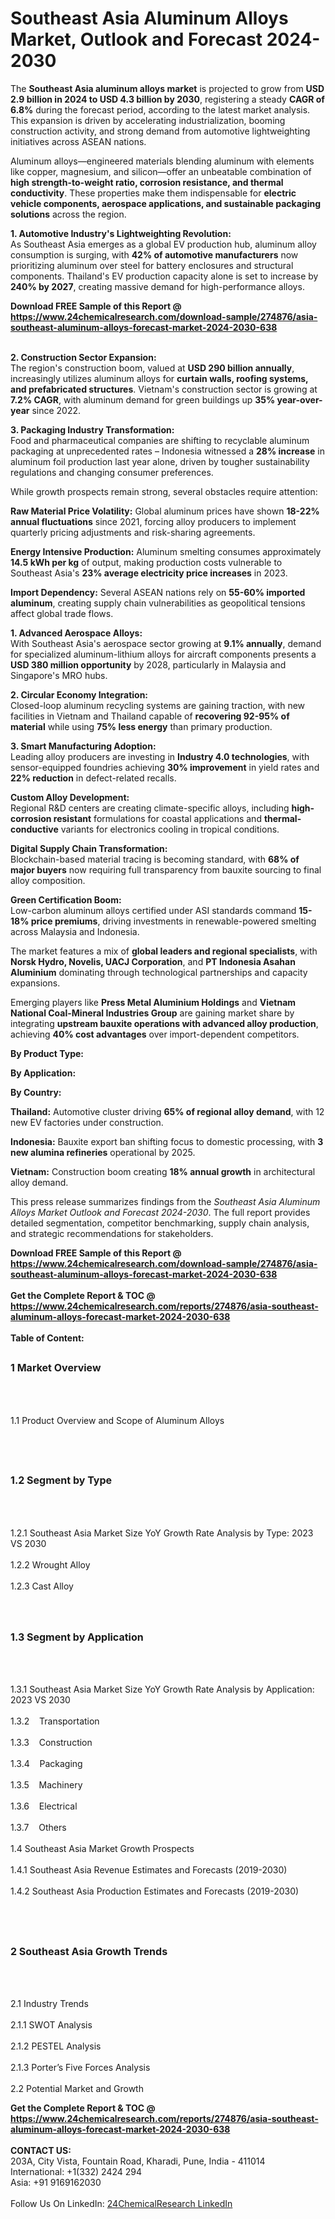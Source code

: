 <h1>Southeast Asia Aluminum Alloys Market, Outlook and Forecast 2024-2030</h1><p>The <strong>Southeast Asia aluminum alloys market</strong> is projected to grow from <strong>USD 2.9 billion in 2024 to USD 4.3 billion by 2030</strong>, registering a steady <strong>CAGR of 6.8%</strong> during the forecast period, according to the latest market analysis. This expansion is driven by accelerating industrialization, booming construction activity, and strong demand from automotive lightweighting initiatives across ASEAN nations.</p><p>Aluminum alloys—engineered materials blending aluminum with elements like copper, magnesium, and silicon—offer an unbeatable combination of <strong>high strength-to-weight ratio, corrosion resistance, and thermal conductivity</strong>. These properties make them indispensable for <strong>electric vehicle components, aerospace applications, and sustainable packaging solutions</strong> across the region.</p><p><strong>1. Automotive Industry's Lightweighting Revolution:</strong><br>
As Southeast Asia emerges as a global EV production hub, aluminum alloy consumption is surging, with <strong>42% of automotive manufacturers</strong> now prioritizing aluminum over steel for battery enclosures and structural components. Thailand's EV production capacity alone is set to increase by <strong>240% by 2027</strong>, creating massive demand for high-performance alloys.</p><div><b>Download FREE Sample of this Report @ 
            <a href="https://www.24chemicalresearch.com/download-sample/274876/asia-southeast-aluminum-alloys-forecast-market-2024-2030-638">
            https://www.24chemicalresearch.com/download-sample/274876/asia-southeast-aluminum-alloys-forecast-market-2024-2030-638</a></b></div><br><p><strong>2. Construction Sector Expansion:</strong><br>
The region's construction boom, valued at <strong>USD 290 billion annually</strong>, increasingly utilizes aluminum alloys for <strong>curtain walls, roofing systems, and prefabricated structures</strong>. Vietnam's construction sector is growing at <strong>7.2% CAGR</strong>, with aluminum demand for green buildings up <strong>35% year-over-year</strong> since 2022.</p><p><strong>3. Packaging Industry Transformation:</strong><br>
Food and pharmaceutical companies are shifting to recyclable aluminum packaging at unprecedented rates – Indonesia witnessed a <strong>28% increase</strong> in aluminum foil production last year alone, driven by tougher sustainability regulations and changing consumer preferences.</p><p>While growth prospects remain strong, several obstacles require attention:</p><p><strong>Raw Material Price Volatility:</strong> Global aluminum prices have shown <strong>18-22% annual fluctuations</strong> since 2021, forcing alloy producers to implement quarterly pricing adjustments and risk-sharing agreements.</p><p><strong>Energy Intensive Production:</strong> Aluminum smelting consumes approximately <strong>14.5 kWh per kg</strong> of output, making production costs vulnerable to Southeast Asia's <strong>23% average electricity price increases</strong> in 2023.</p><p><strong>Import Dependency:</strong> Several ASEAN nations rely on <strong>55-60% imported aluminum</strong>, creating supply chain vulnerabilities as geopolitical tensions affect global trade flows.</p><p><strong>1. Advanced Aerospace Alloys:</strong><br>
With Southeast Asia's aerospace sector growing at <strong>9.1% annually</strong>, demand for specialized aluminum-lithium alloys for aircraft components presents a <strong>USD 380 million opportunity</strong> by 2028, particularly in Malaysia and Singapore's MRO hubs.</p><p><strong>2. Circular Economy Integration:</strong><br>
Closed-loop aluminum recycling systems are gaining traction, with new facilities in Vietnam and Thailand capable of <strong>recovering 92-95% of material</strong> while using <strong>75% less energy</strong> than primary production.</p><p><strong>3. Smart Manufacturing Adoption:</strong><br>
Leading alloy producers are investing in <strong>Industry 4.0 technologies</strong>, with sensor-equipped foundries achieving <strong>30% improvement</strong> in yield rates and <strong>22% reduction</strong> in defect-related recalls.</p><p><strong>Custom Alloy Development:</strong><br>
	Regional R&amp;D centers are creating climate-specific alloys, including <strong>high-corrosion resistant</strong> formulations for coastal applications and <strong>thermal-conductive</strong> variants for electronics cooling in tropical conditions.</p><p><strong>Digital Supply Chain Transformation:</strong><br>
	Blockchain-based material tracing is becoming standard, with <strong>68% of major buyers</strong> now requiring full transparency from bauxite sourcing to final alloy composition.</p><p><strong>Green Certification Boom:</strong><br>
	Low-carbon aluminum alloys certified under ASI standards command <strong>15-18% price premiums</strong>, driving investments in renewable-powered smelting across Malaysia and Indonesia.</p><p>The market features a mix of <strong>global leaders and regional specialists</strong>, with <strong>Norsk Hydro, Novelis, UACJ Corporation</strong>, and <strong>PT Indonesia Asahan Aluminium</strong> dominating through technological partnerships and capacity expansions.</p><p>Emerging players like <strong>Press Metal Aluminium Holdings</strong> and <strong>Vietnam National Coal-Mineral Industries Group</strong> are gaining market share by integrating <strong>upstream bauxite operations with advanced alloy production</strong>, achieving <strong>40% cost advantages</strong> over import-dependent competitors.</p><p><strong>By Product Type:</strong></p><p><strong>By Application:</strong></p><p><strong>By Country:</strong></p><p><strong>Thailand:</strong> Automotive cluster driving <strong>65% of regional alloy demand</strong>, with 12 new EV factories under construction.</p><p><strong>Indonesia:</strong> Bauxite export ban shifting focus to domestic processing, with <strong>3 new alumina refineries</strong> operational by 2025.</p><p><strong>Vietnam:</strong> Construction boom creating <strong>18% annual growth</strong> in architectural alloy demand.</p><p>This press release summarizes findings from the <em>Southeast Asia Aluminum Alloys Market Outlook and Forecast 2024-2030</em>. The full report provides detailed segmentation, competitor benchmarking, supply chain analysis, and strategic recommendations for stakeholders.</p><div><b>Download FREE Sample of this Report @ 
            <a href="https://www.24chemicalresearch.com/download-sample/274876/asia-southeast-aluminum-alloys-forecast-market-2024-2030-638">
            https://www.24chemicalresearch.com/download-sample/274876/asia-southeast-aluminum-alloys-forecast-market-2024-2030-638</a></b></div><br><div><b>Get the Complete Report & TOC @ 
            <a href="https://www.24chemicalresearch.com/reports/274876/asia-southeast-aluminum-alloys-forecast-market-2024-2030-638">
            https://www.24chemicalresearch.com/reports/274876/asia-southeast-aluminum-alloys-forecast-market-2024-2030-638</a></b></div><br>
            <b>Table of Content:</b><p><h2><span style="font-size:16px"><strong>1 Market Overview&nbsp;&nbsp; &nbsp;</strong></span></h2><br />
<br />
<p>1.1 Product Overview and Scope of Aluminum Alloys&nbsp;</p><br />
<br />
<h2><strong><span style="font-size:16px">1.2 Segment by Type&nbsp;&nbsp; &nbsp;</span></strong></h2><br />
<br />
<p>1.2.1 Southeast Asia Market Size YoY Growth Rate Analysis by Type: 2023 VS 2030&nbsp;&nbsp; &nbsp;<br /><br />
1.2.2 Wrought Alloy&nbsp;&nbsp; &nbsp;<br /><br />
1.2.3 Cast Alloy<br /><br />
<br />
<h2><span style="font-size:16px"><strong>1.3 Segment by Application&nbsp;&nbsp;</strong></span></h2><br />
<br />
<p>1.3.1 Southeast Asia Market Size YoY Growth Rate Analysis by Application: 2023 VS 2030&nbsp;&nbsp; &nbsp;<br /><br />
1.3.2&nbsp;&nbsp; &nbsp;Transportation<br /><br />
1.3.3&nbsp;&nbsp; &nbsp;Construction<br /><br />
1.3.4&nbsp;&nbsp; &nbsp;Packaging<br /><br />
1.3.5&nbsp;&nbsp; &nbsp;Machinery<br /><br />
1.3.6&nbsp;&nbsp; &nbsp;Electrical<br /><br />
1.3.7&nbsp;&nbsp; &nbsp;Others<br /><br />
1.4 Southeast Asia Market Growth Prospects&nbsp;&nbsp; &nbsp;<br /><br />
1.4.1 Southeast Asia Revenue Estimates and Forecasts (2019-2030)&nbsp;&nbsp; &nbsp;<br /><br />
1.4.2 Southeast Asia Production Estimates and Forecasts (2019-2030)&nbsp;&nbsp;</p><br />
<br />
<h2><span style="font-size:16px"><strong>2 Southeast Asia Growth Trends&nbsp;&nbsp; &nbsp;</strong></span></h2><br />
<br />
<p>2.1 Industry Trends&nbsp;&nbsp; &nbsp;<br /><br />
2.1.1 SWOT Analysis&nbsp;&nbsp; &nbsp;<br /><br />
2.1.2 PESTEL Analysis&nbsp;&nbsp; &nbsp;<br /><br />
2.1.3 Porter&rsquo;s Five Forces Analysis&nbsp;&nbsp; &nbsp;<br /><br />
2.2 Potential Market and Growth</p><div><b>Get the Complete Report & TOC @ 
            <a href="https://www.24chemicalresearch.com/reports/274876/asia-southeast-aluminum-alloys-forecast-market-2024-2030-638">
            https://www.24chemicalresearch.com/reports/274876/asia-southeast-aluminum-alloys-forecast-market-2024-2030-638</a></b></div><br><b>CONTACT US:</b><br>
            203A, City Vista, Fountain Road, Kharadi, Pune, India - 411014<br>
            International: +1(332) 2424 294<br>
            Asia: +91 9169162030 <br><br>
            Follow Us On LinkedIn: <a href="https://www.linkedin.com/company/24chemicalresearch/">24ChemicalResearch LinkedIn</a>